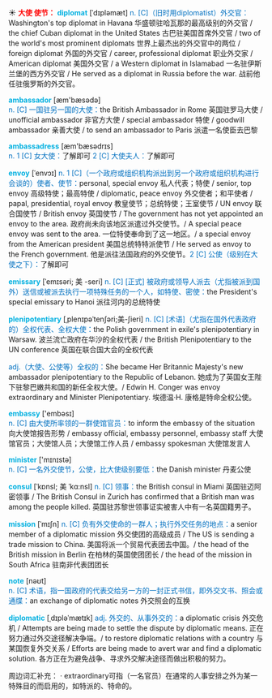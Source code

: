 ☀ <font color="red">**大使 使节：**</font>
<font color="sky blue">**diplomat**</font> [ˈdɪpləmæt]
<font color="#0070c0">n. [C]（旧时用diplomatist）外交官：</font>Washington's top diplomat in Havana 华盛顿驻哈瓦那的最高级别的外交官 / the chief Cuban diplomat in the United States 古巴驻美国首席外交官 / two of the world's most prominent diplomats 世界上最杰出的外交官中的两位 / foreign diplomat 外国的外交官 / career, professional diplomat 职业外交家 / American diplomat 美国外交官 / a Western diplomat in Islamabad 一名驻伊斯兰堡的西方外交官 / He served as a diplomat in Russia before the war. 战前他任驻俄罗斯的外交官。

<font color="sky blue">**ambassador**</font> [æm'bæsədə]  
<font color="#0070c0">n. [C] 一国驻另一国的大使：</font>the British Ambassador in Rome 英国驻罗马大使 / unofficial ambassador 非官方大使 / special ambassador 特使 / goodwill ambassador 亲善大使 / to send an ambassador to Paris 派遣一名使臣去巴黎

<font color="sky blue">**ambassadress**</font> [æm'bæsədrɪs]  
<font color="#0070c0">n. 1 [C] 女大使：</font>了解即可 <font color="#0070c0">2 [C] 大使夫人：</font>了解即可
           
<font color="sky blue">**envoy**</font> [ˈenvɔɪ]
<font color="#0070c0">n. 1 [C]（一个政府或组织机构派出到另一个政府或组织机构进行会谈的）使者、使节：</font>personal, special envoy 私人代表；特使 / senior, top envoy 高级特使；最高特使 / diplomatic, peace envoy 外交使者；和平使者 / papal, presidential, royal envoy 教皇使节；总统特使；王室使节 / UN envoy 联合国使节 / British envoy 英国使节 / The government has not yet appointed an envoy to the area. 政府尚未向该地区派遣过外交使节。/ A special peace envoy was sent to the area. 一位特使奉命到了这一地区。/ a special envoy from the American president 美国总统特特派使节 / He served as envoy to the French government. 他是派往法国政府的外交使节。<font color="#0070c0">2 [C] 公使（级别在大使之下）：</font>了解即可
           
<font color="sky blue">**emissary**</font> [ˈemɪsəri; 美 -seri]
<font color="#0070c0">n. [C] [正式] 被政府或领导人派去（尤指被派到国外）送信或被派去执行一项特殊任务的一个人，如特使、密使：</font>the President's special emissary to Hanoi 派往河内的总统特使           

<font color="sky blue">**plenipotentiary**</font> [ˌplenɪpəˈtenʃəri;美-ʃieri]
<font color="#0070c0">n. [C] [术语]（尤指在国外代表政府的）全权代表、全权大使：</font>the Polish government in exile's plenipotentiary in Warsaw. 波兰流亡政府在华沙的全权代表 / the British Plenipotentiary to the UN conference 英国在联合国大会的全权代表

<font color="#0070c0">adj.（大使、公使等）全权的：</font>She became Her Britannic Majesty's new ambassador plenipotentiary to the Republic of Lebanon. 她成为了英国女王陛下驻黎巴嫩共和国的新任全权大使。/ Edwin H. Conger was envoy extraordinary and Minister Plenipotentiary. 埃德温·H. 康格是特命全权公使。

<font color="sky blue">**embassy**</font> ['embəsɪ]  
<font color="#0070c0">n. [C] 由大使所率领的一群使馆官员：</font>to inform the embassy of the situation 向大使馆报告形势 / embassy official, embassy personnel, embassy staff 大使馆官员；大使馆人员；大使馆工作人员 / embassy spokesman 大使馆发言人

<font color="sky blue">**minister**</font> ['mɪnɪstə]  
<font color="#0070c0">n. [C] 一名外交使节，公使，比大使级别要低：</font>the Danish minister 丹麦公使
           
<font color="sky blue">**consul**</font> [ˈkɒnsl; 美 ˈkɑ:nsl]
<font color="#0070c0">n. [C] 领事：</font>the British consul in Miami 英国驻迈阿密领事 / The British Consul in Zurich has confirmed that a British man was among the people killed. 英国驻苏黎世领事证实被害人中有一名英国籍男子。
           
<font color="sky blue">**mission**</font> [ˈmɪʃn]
<font color="#0070c0">n. [C] 负有外交使命的一群人；执行外交任务的地点：</font>a senior member of a diplomatic mission 外交使团的高级成员 / The US is sending a trade mission to China. 美国将派一个贸易代表团去中国。/ the head of the British mission in Berlin 在柏林的英国使团团长 / the head of the mission in South Africa 驻南非代表团团长

<font color="sky blue">**note**</font> [nəʊt]  
<font color="#0070c0">n. [C] 术语，指一国政府的代表交给另一方的一封正式书信，即外交文书、照会或通牒：</font>an exchange of diplomatic notes 外交照会的互换

<font color="sky blue">**diplomatic**</font> [ˌdɪpləˈmætɪk]
<font color="#0070c0">adj. 外交的、从事外交的：</font>a diplomatic crisis 外交危机 / Attempts are being made to settle the dispute by diplomatic means. 正在努力通过外交途径解决争端。/ to restore diplomatic relations with a country 与某国恢复外交关系 / Efforts are being made to avert war and find a diplomatic solution. 各方正在为避免战争、寻求外交解决途径而做出积极的努力。

周边词汇补充：
· extraordinary可指（一名官员）在通常的人事安排之外为某一特殊目的而启用的，如特派的、特命的。

